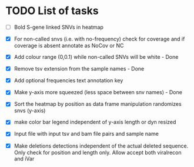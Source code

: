 # TODO List of tasks
- [ ] Bold S-gene linked SNVs in heatmap
- [x] For non-called snvs (i.e. with no-frequency) check for coverage and if coverage is absent annotate as NoCov or NC
- [x] Add colour range (0,0.1) while non-called SNVs will be white - Done
- [x] Remove tsv extension from the sample names - Done
- [x] Add optional frequencies text annotation key
- [x] Make y-axis more squeezed (less space between snv names) - Done
- [x] Sort the heatmap by position as data frame manipulation randomizes snvs (y-axis)
- [x] make color bar legend independent of y-axis length or dyn resized
- [x] Input file with input tsv and bam file pairs and sample name
- [x] Make deletions detections independent of the  actual deleted sequence. Only check for position and length only. Allow accept both viralrecon and iVar


